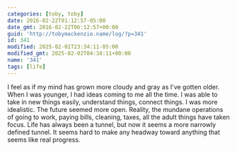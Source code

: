 ```yaml
---
categories: [toby, toby]
date: 2016-02-22T01:12:57-05:00
date_gmt: 2016-02-22T06:12:57+00:00
guid: 'http://tobymackenzie.name/log/?p=341'
id: 341
modified: 2025-02-01T23:34:11-05:00
modified_gmt: 2025-02-02T04:34:11+00:00
name: '341'
tags: [life]
---
```


I feel as if my mind has grown more cloudy and gray as I've gotten older.  When I was younger, I had ideas coming to me all the time.  I was able to take in new things easily, understand things, connect things.  I was more idealistic.  The future seemed more open.  Reality, the mundane operations of going to work, paying bills, cleaning, taxes, all the adult things have taken focus. Life has always been a tunnel, but now it seems a more narrowly defined tunnel.  It seems hard to make any headway toward anything that seems like real progress.
